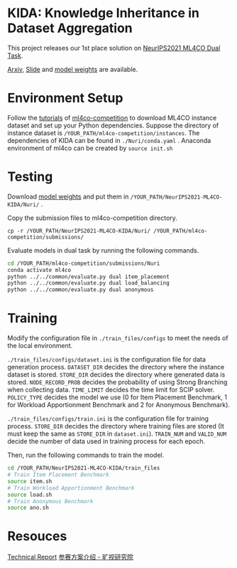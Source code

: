 # KIDA: Knowledge Inheritance in Dataset Aggregation

This project releases our 1st place solution on [NeurIPS2021 ML4CO Dual Task](https://www.ecole.ai/2021/ml4co-competition/). 

[Arxiv](https://arxiv.org/abs/2201.10328), [Slide](https://drive.google.com/file/d/1O8T1Jv6CE_fQDnYdcZ6ftFEZPXabOVay/view?usp=sharing) and [model weights](https://drive.google.com/drive/folders/1WuLt7ww-c45tdQ1DnE3vyozq3i1UORg9?usp=sharing) are available.

#  Environment Setup
Follow the [tutorials](https://github.com/ds4dm/ml4co-competition/blob/main/START.md) of [ml4co-competition](https://github.com/ds4dm/ml4co-competition) to download ML4CO instance dataset and set up your Python dependencies.  Suppose the directory of instance dataset is `/YOUR_PATH/ml4co-competition/instances`. The dependencies of KIDA can be found in  `./Nuri/conda.yaml` . Anaconda environment of ml4co can be created by `source init.sh`

# Testing
Download [model weights](https://drive.google.com/drive/folders/1WuLt7ww-c45tdQ1DnE3vyozq3i1UORg9?usp=sharing) and put them in `/YOUR_PATH/NeurIPS2021-ML4CO-KIDA/Nuri/` .

Copy the submission files to ml4co-competition directory.

```
cp -r /YOUR_PATH/NeurIPS2021-ML4CO-KIDA/Nuri/ /YOUR_PATH/ml4co-competition/submissions/
```
Evaluate models in dual task by running the following commands.


```bash
cd /YOUR_PATH/ml4co-competition/submissions/Nuri
conda activate ml4co
python ../../common/evaluate.py dual item_placement
python ../../common/evaluate.py dual load_balancing
python ../../common/evaluate.py dual anonymous
```


# Training
Modify the configuration file in `./train_files/configs` to meet the needs of the local environment.  

`./train_files/configs/dataset.ini` is the configuration file for data generation process. `DATASET_DIR` decides  the directory where the instance dataset is stored. `STORE_DIR`  decides the directory where generated data is stored. `NODE_RECORD_PROB` decides the probability of using Strong Branching when collecting data. `TIME_LIMIT` decides the time limit for SCIP solver. `POLICY_TYPE` decides the  model we use (0 for Item Placement Benchmark, 1 for Workload Apportionment Benchmark and 2 for Anonymous Benchmark).

`./train_files/configs/train.ini` is the configuration file for training process. `STORE_DIR` decides the directory where training files are stored (It must keep the same as `STORE_DIR` in `dataset.ini`). `TRAIN_NUM` and `VALID_NUM` decide the number of data used in training process for each epoch. 

Then, run the following commands to train the model.


```bash
cd /YOUR_PATH/NeurIPS2021-ML4CO-KIDA/train_files
# Train Item Placement Benchmark
source item.sh
# Train Workload Apportionment Benchmark 
source load.sh
# Train Anonymous Benchmark
source ano.sh
```

# Resouces
[Technical Report](https://arxiv.org/abs/2201.10328)
[参赛方案介绍 - 旷视研究院](https://zhuanlan.zhihu.com/p/440726459)

